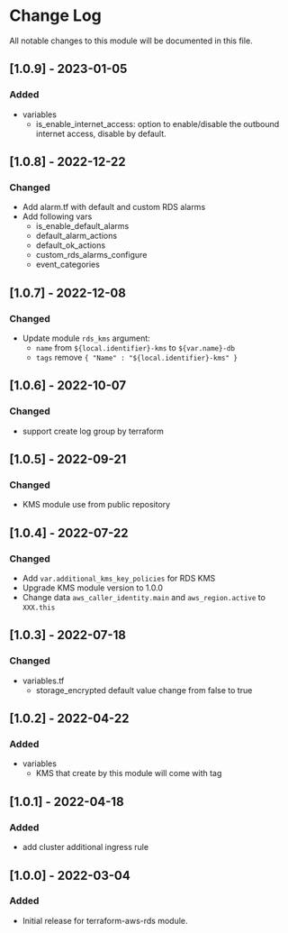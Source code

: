 # Change Log

All notable changes to this module will be documented in this file.


## [1.0.9] - 2023-01-05

### Added

- variables
  - is_enable_internet_access: option to enable/disable the outbound internet access, disable by default.


## [1.0.8] - 2022-12-22

### Changed

- Add alarm.tf with default and custom RDS alarms
- Add following vars
    - is_enable_default_alarms
    - default_alarm_actions
    - default_ok_actions
    - custom_rds_alarms_configure
    - event_categories

## [1.0.7] - 2022-12-08

### Changed

- Update module `rds_kms` argument:
    - `name` from `${local.identifier}-kms` to `${var.name}-db`
    - `tags` remove `{ "Name" : "${local.identifier}-kms" }`

## [1.0.6] - 2022-10-07

### Changed

- support create log group by terraform

## [1.0.5] - 2022-09-21

### Changed

- KMS module use from public repository

## [1.0.4] - 2022-07-22

### Changed

- Add `var.additional_kms_key_policies` for RDS KMS
- Upgrade KMS module version to 1.0.0
- Change data `aws_caller_identity.main` and `aws_region.active` to `XXX.this`

## [1.0.3] - 2022-07-18

### Changed

- variables.tf
  - storage_encrypted default value change from false to true

## [1.0.2] - 2022-04-22

### Added

- variables
  - KMS that create by this module will come with tag

## [1.0.1] - 2022-04-18

### Added

- add cluster additional ingress rule 

## [1.0.0] - 2022-03-04

### Added

- Initial release for terraform-aws-rds module.
